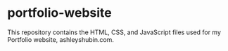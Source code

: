 # portfolio-website
This repository contains the HTML, CSS, and JavaScript files used for my Portfolio website, ashleyshubin.com.
